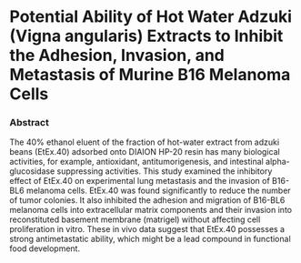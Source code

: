 # Potential Ability of Hot Water Adzuki (Vigna angularis) Extracts to Inhibit the Adhesion, Invasion, and Metastasis of Murine B16 Melanoma Cells

### Abstract

The 40% ethanol eluent of the fraction of hot-water extract from adzuki beans (EtEx.40) adsorbed onto DIAION HP-20 resin has many biological activities, for example, antioxidant, antitumorigenesis, and intestinal alpha-glucosidase suppressing activities. This study examined the inhibitory effect of EtEx.40 on experimental lung metastasis and the invasion of B16-BL6 melanoma cells. EtEx.40 was found significantly to reduce the number of tumor colonies. It also inhibited the adhesion and migration of B16-BL6 melanoma cells into extracellular matrix components and their invasion into reconstituted basement membrane (matrigel) without affecting cell proliferation in vitro. These in vivo data suggest that EtEx.40 possesses a strong antimetastatic ability, which might be a lead compound in functional food development.
